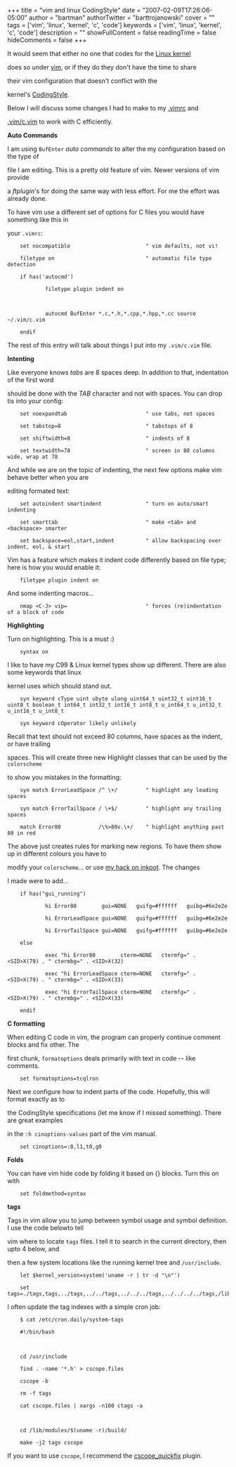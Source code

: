 +++
title = "vim and linux CodingStyle"
date = "2007-02-09T17:26:06-05:00"
author = "bartman"
authorTwitter = "barttrojanowski"
cover = ""
tags = ['vim', 'linux', 'kernel', 'c', 'code']
keywords = ['vim', 'linux', 'kernel', 'c', 'code']
description = ""
showFullContent = false
readingTime = false
hideComments = false
+++

It would seem that either no one that codes for the [Linux kernel](http://www.kernel.org/) 

does so under [vim](http://www.vim.org), or if they do they don't have the time to share 

their vim configuration that doesn't conflict with the 

kernel's [CodingStyle](http://lxr.linux.no/source/Documentation/CodingStyle).



Below I will discuss some changes I had to make to my [.vimrc](/~bart/conf/vimrc) and 

[.vim/c.vim](/~bart/conf/vim/c.vim) to work with C efficiently.



<!--more-->



**Auto Commands**



I am using `BufEnter` *auto commands* to alter the my configuration based on the type of 

file I am editing.  This is a pretty old feature of vim.  Newer versions of vim provide 

a *ftplugin*'s for doing the same way with less effort.  For me the effort was already done.



To have vim use a different set of options for C files you would have something like this in

your `.vimrc`:



        set nocompatible                        " vim defaults, not vi!

        filetype on                             " automatic file type detection

        if has('autocmd')

                filetype plugin indent on



                autocmd BufEnter *.c,*.h,*.cpp,*.hpp,*.cc source ~/.vim/c.vim

        endif



The rest of this entry will talk about things I put into my `.vim/c.vim` file.



**Intenting**



Like everyone knows *tabs* are 8 spaces deep.  In addition to that, indentation of the first word

should be done with the *TAB* character and not with spaces.  You can drop tis into your config:



        set noexpandtab                         " use tabs, not spaces

        set tabstop=8                           " tabstops of 8

        set shiftwidth=8                        " indents of 8

        set textwidth=78                        " screen in 80 columns wide, wrap at 78



And while we are on the topic of indenting, the next few options make vim behave better when you are 

editing formated text:



        set autoindent smartindent              " turn on auto/smart indenting

        set smarttab                            " make <tab> and <backspace> smarter

        set backspace=eol,start,indent          " allow backspacing over indent, eol, & start



Vim has a feature which makes it indent code differently based on file type; here is how you would enable it:



        filetype plugin indent on



And some indenting macros...



        nmap <C-J> vip=                         " forces (re)indentation of a block of code



**Highlighting**



Turn on highlighting.  This is a must :)



        syntax on



I like to have my C99 & Linux kernel types show up different.  There are also some keywords that linux

kernel uses which should stand out.



        syn keyword cType uint ubyte ulong uint64_t uint32_t uint16_t uint8_t boolean_t int64_t int32_t int16_t int8_t u_int64_t u_int32_t u_int16_t u_int8_t

        syn keyword cOperator likely unlikely



Recall that text should not exceed 80 columns, have spaces as the indent, or have trailing 

spaces.  This will create three new Highlight classes that can be used by the `colorscheme`

to show you mistakes in the formatting:



        syn match ErrorLeadSpace /^ \+/         " highlight any leading spaces

        syn match ErrorTailSpace / \+$/         " highlight any trailing spaces

        match Error80            /\%>80v.\+/    " highlight anything past 80 in red



The above just creates rules for marking new regions.  To have them show up in different colours you have to 

modify your `colorscheme`... or use [my hack on inkpot](/~bart/conf/.vim/colors/my_inkpot.vim).  The changes

I made were to add...



        if has("gui_running")

                hi Error80        gui=NONE   guifg=#ffffff   guibg=#6e2e2e

                hi ErrorLeadSpace gui=NONE   guifg=#ffffff   guibg=#6e2e2e

                hi ErrorTailSpace gui=NONE   guifg=#ffffff   guibg=#6e2e2e

        else

                exec "hi Error80        cterm=NONE   ctermfg=" . <SID>X(79) . " ctermbg=" . <SID>X(32)

                exec "hi ErrorLeadSpace cterm=NONE   ctermfg=" . <SID>X(79) . " ctermbg=" . <SID>X(33)

                exec "hi ErrorTailSpace cterm=NONE   ctermfg=" . <SID>X(79) . " ctermbg=" . <SID>X(33)

        endif



**C formatting**



When editing C code in vim, the program can properly continue comment blocks and fix other.  The

first chunk, `formatoptions` deals primarily with text in code -- like comments.



        set formatoptions=tcqlron



Next we configure how to indent parts of the code.  Hopefully, this will format exactly as to 

the CodingStyle specifications (let me know if I missed something).  There are great examples

in the `:h cinoptions-values` part of the vim manual.



        set cinoptions=:0,l1,t0,g0



**Folds**



You can have vim hide code by folding it based on {} blocks.  Turn this on with



        set foldmethod=syntax



**tags**



Tags in vim allow you to jump between symbol usage and symbol definition.  I use the code belowto tell

vim where to locate `tags` files.  I tell it to search in the current directory, then upto 4 below, and 

then a few system locations like the running kernel tree and `/usr/include`.



        let $kernel_version=system('uname -r | tr -d "\n"')

        set tags=./tags,tags,../tags,../../tags,../../../tags,../../../../tags,/lib/modules/$kernel_version/build/tags,/usr/include/tags



I often update the tag indexes with a simple cron job:



        $ cat /etc/cron.daily/system-tags

        #!/bin/bash



        cd /usr/include

        find . -name '*.h' > cscope.files

        cscope -b

        rm -f tags

        cat cscope.files | xargs -n100 ctags -a 



        cd /lib/modules/$(uname -r)/build/

        make -j2 tags cscope



If you want to use `cscope`, I recommend the [cscope_quickfix](http://cscope.sourceforge.net/) plugin.






